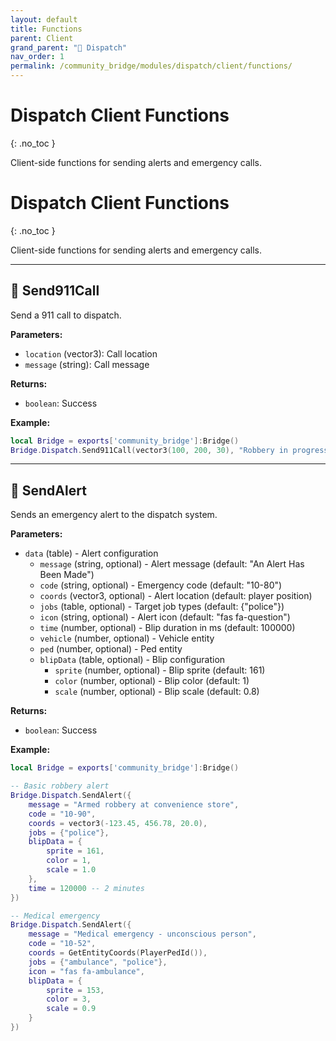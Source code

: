 ```yaml
---
layout: default
title: Functions
parent: Client
grand_parent: "🚨 Dispatch"
nav_order: 1
permalink: /community_bridge/modules/dispatch/client/functions/
---
```


# Dispatch Client Functions
{: .no_toc }

Client-side functions for sending alerts and emergency calls.

# Dispatch Client Functions
{: .no_toc }

Client-side functions for sending alerts and emergency calls.

---

## 🔹 Send911Call

Send a 911 call to dispatch.

**Parameters:**
- `location` (vector3): Call location
- `message` (string): Call message

**Returns:**
- `boolean`: Success

**Example:**
```lua
local Bridge = exports['community_bridge']:Bridge()
Bridge.Dispatch.Send911Call(vector3(100, 200, 30), "Robbery in progress!")
```

---

## 🔹 SendAlert

Sends an emergency alert to the dispatch system.

**Parameters:**
- `data` (table) - Alert configuration
  - `message` (string, optional) - Alert message (default: "An Alert Has Been Made")
  - `code` (string, optional) - Emergency code (default: "10-80")
  - `coords` (vector3, optional) - Alert location (default: player position)
  - `jobs` (table, optional) - Target job types (default: {"police"})
  - `icon` (string, optional) - Alert icon (default: "fas fa-question")
  - `time` (number, optional) - Blip duration in ms (default: 100000)
  - `vehicle` (number, optional) - Vehicle entity
  - `ped` (number, optional) - Ped entity
  - `blipData` (table, optional) - Blip configuration
    - `sprite` (number, optional) - Blip sprite (default: 161)
    - `color` (number, optional) - Blip color (default: 1)
    - `scale` (number, optional) - Blip scale (default: 0.8)

**Returns:**
- `boolean`: Success

**Example:**
```lua
local Bridge = exports['community_bridge']:Bridge()

-- Basic robbery alert
Bridge.Dispatch.SendAlert({
    message = "Armed robbery at convenience store",
    code = "10-90",
    coords = vector3(-123.45, 456.78, 20.0),
    jobs = {"police"},
    blipData = {
        sprite = 161,
        color = 1,
        scale = 1.0
    },
    time = 120000 -- 2 minutes
})

-- Medical emergency
Bridge.Dispatch.SendAlert({
    message = "Medical emergency - unconscious person",
    code = "10-52",
    coords = GetEntityCoords(PlayerPedId()),
    jobs = {"ambulance", "police"},
    icon = "fas fa-ambulance",
    blipData = {
        sprite = 153,
        color = 3,
        scale = 0.9
    }
})
```